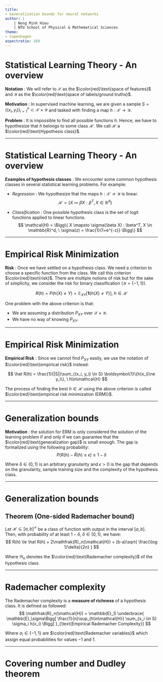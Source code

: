 ```yaml
---
title:
- Generalization bounds for neural networks
author: |
    | Nong Minh Hieu 
    | NTU School of Physical & Mathematical Sciences
theme:
- Copenhagen
aspectratio: 169
---
```


# Statistical Learning Theory - An overview
**Notation** : We will refer to $\mathcal{X}$ as the $\color{red}\text{space of features}$ and $\mathcal{Y}$ as the $\color{red}\text{space of labels/ground truths}$.

**Motivation** : In supervised machine learning, we are given a sample $S=\Big\{ (x_i, y_i) \Big\}_{i=1}^n\subset \mathcal{X}\times\mathcal{Y}$ and tasked with finding a map $h:\mathcal{X}\to\mathcal{Y}$.

**Problem** : It is impossible to find all possible functions $h$. Hence, we have to hypothesize that $h$ belongs to some class $\mathcal{H}$. We call $\mathcal{H}$ a $\color{red}\text{Hypothesis class}$. 

---

# Statistical Learning Theory - An overview
**Examples of hypothesis classes** : We encounter some common hypothesis classes in several statistical learning problems. For example:

- _Regression_ : We hypothesize that the maps $h:\mathcal{X}\to\mathcal{Y}$ is linear.
$$
\mathcal{H} = \Big\{
    X \mapsto \beta X : \beta^T, X\in\mathbb{R}^d   
\Big\}
$$

- _Classification_ : One possible hypothesis class is the set of logit functions applied to linear functions.
$$
\mathcal{H} = \Bigg\{
    X \mapsto \sigma(\beta X) : \beta^T, X \in \mathbb{R}^d, \ \sigma(z) = \frac{1}{1+e^{-z}}
\Bigg\}
$$

---

# Empirical Risk Minimization

**Risk** : Once we have settled on a hypothesis class. We need a criterion to choose a specific function from the class. We call this criterion $\color{red}\text{risk}$. There are multiple notions of risk but for the sake of simplicity, we consider the risk for binary classification ($\mathcal{Y}=\{-1, 1\}$).

$$
R(h) = P(h(X) \ne Y) = \mathbb{E}_{XY}[\boldsymbol{1}\{h(X) \ne Y\}], \ h \in \mathcal{H} 
$$

One problem with the above criterion is that:

- We are assuming a distribution $P_{XY}$ over $\mathcal{X}\times\mathcal{Y}$.
- We have no way of knowing $P_{XY}$.

---

# Empirical Risk Minimization 

**Empirical Risk** : Since we cannot find $P_{XY}$ easily, we use the notation of $\color{red}\text{empirical risk}$ instead:

$$
\hat R(h) = \frac{1}{|S|}\sum_{(x_i, y_i) \in S} \boldsymbol{1}\{h(x_i)\ne y_i\}, \ h\in\mathcal{H}
$$

The process of finding the best $h\in\mathcal{H}$ using the above criterion is called $\color{red}\text{empirical risk minimization (ERM)}$.


---

# Generalization bounds 

**Motivation** : the solution for ERM is only considered the solution of the learning problem if and only if we can guarantee that the $\color{red}\text{generalization gap}$ is small enough. The gap is formalized using the following probability:
$$
P\Bigg(
    R(h) - \hat R(h) \le \epsilon
\Bigg) \ge 1 - \delta
$$

Where $\delta\in(0,1)$ is an arbitrary granularity and $\epsilon>0$ is the gap that depends on the granularity, sample training size and the complexity of the hypothesis class.

---

# Generalization bounds

## Theorem (One-sided Rademacher bound)
Let $\mathcal{H}\subseteq[a, b]^\mathcal{X}$ be a class of function with output in the interval $[a,b]$. Then, with probability of at least $1-\delta, \ \delta \in (0,1)$, we have:
$$
R(h) \le \hat R(h) + 2\mathfrak{R}_n(\mathcal{H}) + (b-a)\sqrt{
    \frac{\log 1/\delta}{2n}
}
$$


Where $\mathfrak{R}_n$ denotes the $\color{red}\text{Rademacher complexity}$ of the hypothesis class.

---

# Rademacher complexity

The Rademacher complexity is a **measure of richness** of a hypothesis class. It is defined as followed:
$$
\mathfrak{R}_n(\mathcal{H})
= \mathbb{E}_S
    \underbrace{
        \mathbb{E}_\sigma\Bigg[
            \frac{1}{n}\sup_{h\in\mathcal{H}} \sum_{x_i \in S} \sigma_i h(x_i)
        \Bigg]        
    }_{\text{Empirical Rademacher Complexity}}
$$

Where $\sigma_i\in\{-1, 1\}$ are $\color{red}\text{Rademacher variables}$ which assign equal probabilities for values $-1$ and $1$.

---

# Covering number and Dudley theorem

